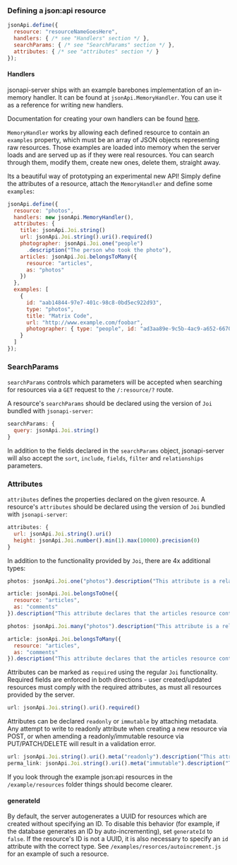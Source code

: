 
### Defining a json:api resource

```javascript
jsonApi.define({
  resource: "resourceNameGoesHere",
  handlers: { /* see "Handlers" section */ },
  searchParams: { /* see "SearchParams" section */ },
  attributes: { /* see "attributes" section */ }
});
```

#### Handlers

jsonapi-server ships with an example barebones implementation of an in-memory handler. It can be found at `jsonApi.MemoryHandler`. You can use it as a reference for writing new handlers.

Documentation for creating your own handlers can be found [here](handlers.md).

`MemoryHandler` works by allowing each defined resource to contain an `examples` property, which must be an array of JSON objects representing raw resources. Those examples are loaded into memory when the server loads and are served up as if they were real resources. You can search through them, modify them, create new ones, delete them, straight away.

Its a beautiful way of prototyping an experimental new API! Simply define the attributes of a resource, attach the `MemoryHandler` and define some `examples`:

```javascript
jsonApi.define({
  resource: "photos",
  handlers: new jsonApi.MemoryHandler(),
  attributes: {
    title: jsonApi.Joi.string()
    url: jsonApi.Joi.string().uri().required()
    photographer: jsonApi.Joi.one("people")
      .description("The person who took the photo"),
    articles: jsonApi.Joi.belongsToMany({
      resource: "articles",
      as: "photos"
    })
  },
  examples: [
    {
      id: "aab14844-97e7-401c-98c8-0bd5ec922d93",
      type: "photos",
      title: "Matrix Code",
      url: "http://www.example.com/foobar",
      photographer: { type: "people", id: "ad3aa89e-9c5b-4ac9-a652-6670f9f27587" }
    }
  ]
});
```

### SearchParams

`searchParams` controls which parameters will be accepted when searching for resources via a `GET` request to the `/:resource/?` route.

A resource's `searchParams` should be declared using the version of `Joi` bundled with `jsonapi-server`:
```javascript
searchParams: {
  query: jsonApi.Joi.string()
}
```

In addition to the fields declared in the `searchParams` object, jsonapi-server will also accept the `sort`, `include`, `fields`, `filter` and `relationships` parameters.

### Attributes

`attributes` defines the properties declared on the given resource. A resource's `attributes` should be declared using the version of `Joi` bundled with `jsonapi-server`:
```javascript
attributes: {
  url: jsonApi.Joi.string().uri()
  height: jsonApi.Joi.number().min(1).max(10000).precision(0)
}
```

In addition to the functionality provided by `Joi`, there are 4x additional types:
```javascript
photos: jsonApi.Joi.one("photos").description("This attribute is a relation to a photos resource");

article: jsonApi.Joi.belongsToOne({
  resource: "articles",
  as: "comments"
}).description("This attribute declares that the articles resource contains comments that links back to this resource");

photos: jsonApi.Joi.many("photos").description("This attribute is a relation to many photos resources");

article: jsonApi.Joi.belongsToMany({
  resource: "articles",
  as: "comments"
}).description("This attribute declares that the articles resource contains comments that links back to many of this resource");
```

Attributes can be marked as `required` using the regular `Joi` functionality. Required fields are enforced in both directions - user created/updated resources must comply with the required attributes, as must all resources provided by the server.
```javascript
url: jsonApi.Joi.string().uri().required()
```

Attributes can be declared `readonly` or `immutable` by attaching metadata. Any attempt to write to readonly attribute when creating a new resource via POST, or when amending a readonly/immutable resource via PUT/PATCH/DELETE will result in a validation error.
```javascript
url: jsonApi.Joi.string().uri().meta("readonly").description("This attribute cannot be created nor modified by a user");
perma_link: jsonApi.Joi.string().uri().meta("immutable").description("This attribute can only be set when the record is created");
```

If you look through the example json:api resources in the `/example/resources` folder things should become clearer.

#### generateId
By default, the server autogenerates a UUID for resources which are created without specifying an ID. To disable this behavior (for example, if the database generates an ID by auto-incrementing), set `generateId` to `false`. If the resource's ID is not a UUID, it is also necessary to specify an `id` attribute with the correct type. See `/examples/resorces/autoincrement.js` for an example of such a resource.
